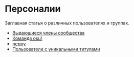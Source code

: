 # Персоналии

Заглавная статья о различных пользователях и группах.

- [Выдающиеся члены сообщества](Community_Contributors)
- [Команда osu!](The_Team)
- [peppy](peppy)
- [Пользователи с уникальными титулами](Users_with_unique_titles)
